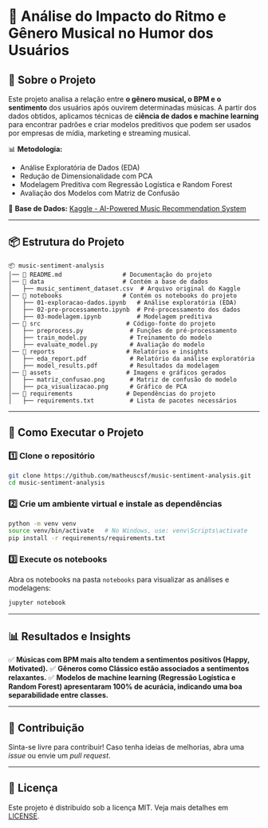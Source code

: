 # 🎵 Análise do Impacto do Ritmo e Gênero Musical no Humor dos Usuários

## 📌 Sobre o Projeto
Este projeto analisa a relação entre **o gênero musical, o BPM e o sentimento** dos usuários após ouvirem determinadas músicas. A partir dos dados obtidos, aplicamos técnicas de **ciência de dados e machine learning** para encontrar padrões e criar modelos preditivos que podem ser usados por empresas de mídia, marketing e streaming musical.

📊 **Metodologia:**
- Análise Exploratória de Dados (EDA)
- Redução de Dimensionalidade com PCA
- Modelagem Preditiva com Regressão Logística e Random Forest
- Avaliação dos Modelos com Matriz de Confusão

📂 **Base de Dados:** [Kaggle - AI-Powered Music Recommendation System](https://www.kaggle.com/datasets/ziya07/ai-powered-music-recommendation-system?select=music_sentiment_dataset.csv)

---

## 📦 Estrutura do Projeto
```
📦 music-sentiment-analysis
│── 📜 README.md                 # Documentação do projeto
│── 📂 data                      # Contém a base de dados
│   ├── music_sentiment_dataset.csv  # Arquivo original do Kaggle
│── 📂 notebooks                 # Contém os notebooks do projeto
│   ├── 01-exploracao-dados.ipynb   # Análise exploratória (EDA)
│   ├── 02-pre-processamento.ipynb  # Pré-processamento dos dados
│   ├── 03-modelagem.ipynb          # Modelagem preditiva
│── 📂 src                        # Código-fonte do projeto
│   ├── preprocess.py             # Funções de pré-processamento
│   ├── train_model.py            # Treinamento do modelo
│   ├── evaluate_model.py         # Avaliação do modelo
│── 📂 reports                    # Relatórios e insights
│   ├── eda_report.pdf            # Relatório da análise exploratória
│   ├── model_results.pdf         # Resultados da modelagem
│── 📂 assets                     # Imagens e gráficos gerados
│   ├── matriz_confusao.png       # Matriz de confusão do modelo
│   ├── pca_visualizacao.png      # Gráfico de PCA
│── 📂 requirements               # Dependências do projeto
│   ├── requirements.txt          # Lista de pacotes necessários
```

---

## 🚀 Como Executar o Projeto
### 1️⃣ Clone o repositório
```bash
git clone https://github.com/matheuscsf/music-sentiment-analysis.git
cd music-sentiment-analysis
```

### 2️⃣ Crie um ambiente virtual e instale as dependências
```bash
python -m venv venv
source venv/bin/activate   # No Windows, use: venv\Scripts\activate
pip install -r requirements/requirements.txt
```

### 3️⃣ Execute os notebooks
Abra os notebooks na pasta `notebooks` para visualizar as análises e modelagens:
```bash
jupyter notebook
```

---

## 📊 Resultados e Insights
✅ **Músicas com BPM mais alto tendem a sentimentos positivos (Happy, Motivated).**
✅ **Gêneros como Clássico estão associados a sentimentos relaxantes.**
✅ **Modelos de machine learning (Regressão Logística e Random Forest) apresentaram 100% de acurácia, indicando uma boa separabilidade entre classes.**

---

## 🤝 Contribuição
Sinta-se livre para contribuir! Caso tenha ideias de melhorias, abra uma *issue* ou envie um *pull request*.

---

## 📜 Licença
Este projeto é distribuído sob a licença MIT. Veja mais detalhes em [LICENSE](LICENSE).

